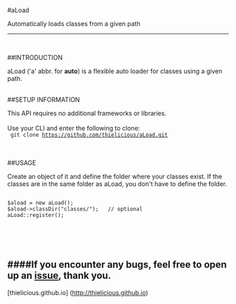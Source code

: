 #aLoad

Automatically loads classes from a given path

---
<br>

##INTRODUCTION

aLoad ('a' abbr. for **auto**) is a flexible auto loader for classes using a given path. 
<br>
<br>


##SETUP INFORMATION

This API requires no additional frameworks or libraries.
<br>
<br>
Use your CLI and enter the following to clone:<br>
<code>
git clone https://github.com/thielicious/aLoad.git
</code>
<br>
<br>


##USAGE

Create an object of it and define the folder where your classes exist. If the classes are in the same folder as aLoad, you don't have to define the folder.
<pre>
<code>
$aload = new aLoad();
$aload->classDir("classes/"); 	// optional
aLoad::register();
</code>
</pre>
<br>
<br>


####If you encounter any bugs, feel free to open up an [issue](https://github.com/thielicious/aLoad/issues), thank you.<br>
---
[thielicious.github.io] (http://thielicious.github.io)

